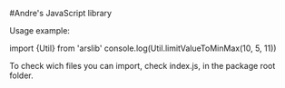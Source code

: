 #Andre's JavaScript library

Usage example:

import {Util} from 'arslib'
console.log(Util.limitValueToMinMax(10, 5, 11))

To check wich files you can import, check index.js, in the package root folder.
